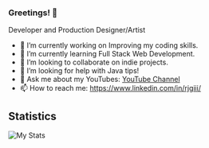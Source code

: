 ### Greetings! 👋

Developer and Production Designer/Artist

- 🔭 I’m currently working on Improving my coding skills. 
- 🌱 I’m currently learning Full Stack Web Development.
- 👯 I’m looking to collaborate on indie projects.
- 🤔 I’m looking for help with Java tips!
- 💬 Ask me about my YouTubes: [YouTube Channel](https://www.youtube.com/channel/UCQqlcSe7ZIpIlUyHHwxHihg)
- 📫 How to reach me: https://www.linkedin.com/in/rjgiii/

## Statistics
![My Stats](https://github-readme-stats.vercel.app/api?username=JulsIII&&show_icons=true&title_color=ffffff&icon_color=bb2acf&text_color=daf7dc&bg_color=151515)<br>

